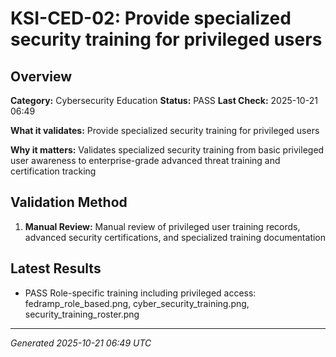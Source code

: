 # KSI-CED-02: Provide specialized security training for privileged users

## Overview

**Category:** Cybersecurity Education
**Status:** PASS
**Last Check:** 2025-10-21 06:49

**What it validates:** Provide specialized security training for privileged users

**Why it matters:** Validates specialized security training from basic privileged user awareness to enterprise-grade advanced threat training and certification tracking

## Validation Method

1. **Manual Review:** Manual review of privileged user training records, advanced security certifications, and specialized training documentation

## Latest Results

- PASS Role-specific training including privileged access: fedramp_role_based.png, cyber_security_training.png, security_training_roster.png

---
*Generated 2025-10-21 06:49 UTC*